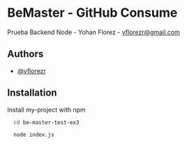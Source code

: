 
# BeMaster - GitHub Consume

Prueba Backend Node - Yohan Florez - yflorezr@gmail.com

## Authors

- [@yflorezr](https://www.github.com/yflorezr)

## Installation

Install my-project with npm

```bash
  cd be-master-test-ex3

  node index.js
```